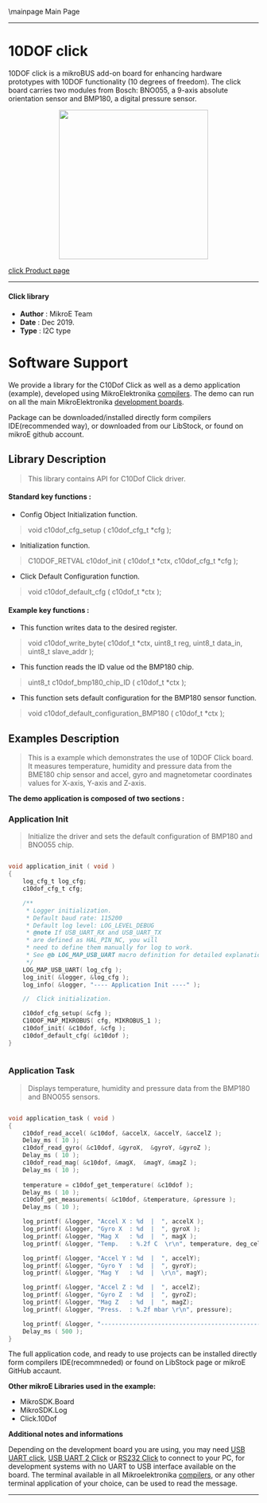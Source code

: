 \mainpage Main Page
 
 
 

---
# 10DOF click

10DOF click is a mikroBUS add-on board for enhancing hardware prototypes with 10DOF functionality (10 degrees of freedom). The click board carries two modules from Bosch: BNO055, a 9-axis absolute orientation sensor and BMP180, a digital pressure sensor.

<p align="center">
  <img src="https://download.mikroe.com/images/click_for_ide/10dof_click.png" height=300px>
</p>

[click Product page](https://www.mikroe.com/10dof-click)

---


#### Click library 

- **Author**        : MikroE Team
- **Date**          : Dec 2019.
- **Type**          : I2C type


# Software Support

We provide a library for the C10Dof Click 
as well as a demo application (example), developed using MikroElektronika 
[compilers](https://shop.mikroe.com/compilers). 
The demo can run on all the main MikroElektronika [development boards](https://shop.mikroe.com/development-boards).

Package can be downloaded/installed directly form compilers IDE(recommended way), or downloaded from our LibStock, or found on mikroE github account. 

## Library Description

> This library contains API for C10Dof Click driver.

#### Standard key functions :

- Config Object Initialization function.
> void c10dof_cfg_setup ( c10dof_cfg_t *cfg ); 
 
- Initialization function.
> C10DOF_RETVAL c10dof_init ( c10dof_t *ctx, c10dof_cfg_t *cfg );

- Click Default Configuration function.
> void c10dof_default_cfg ( c10dof_t *ctx );


#### Example key functions :

- This function writes data to the desired register.
> void c10dof_write_byte( c10dof_t *ctx, uint8_t reg, uint8_t data_in, uint8_t slave_addr );
 
- This function reads the ID value od the BMP180 chip.
> uint8_t c10dof_bmp180_chip_ID ( c10dof_t *ctx );

- This function sets default configuration for the BMP180 sensor function.
> void c10dof_default_configuration_BMP180 ( c10dof_t *ctx );

## Examples Description

> This is a example which demonstrates the use of 10DOF Click board.
> It measures temperature, humidity and pressure data from the BME180 chip sensor
> and accel, gyro and magnetometar coordinates values for X-axis, Y-axis and Z-axis.


**The demo application is composed of two sections :**

### Application Init 

> Initialize the driver and sets the default configuration of BMP180 and BNO055 chip.

```c

void application_init ( void )
{
    log_cfg_t log_cfg;
    c10dof_cfg_t cfg;

    /** 
     * Logger initialization.
     * Default baud rate: 115200
     * Default log level: LOG_LEVEL_DEBUG
     * @note If USB_UART_RX and USB_UART_TX 
     * are defined as HAL_PIN_NC, you will 
     * need to define them manually for log to work. 
     * See @b LOG_MAP_USB_UART macro definition for detailed explanation.
     */
    LOG_MAP_USB_UART( log_cfg );
    log_init( &logger, &log_cfg );
    log_info( &logger, "---- Application Init ----" );

    //  Click initialization.

    c10dof_cfg_setup( &cfg );
    C10DOF_MAP_MIKROBUS( cfg, MIKROBUS_1 );
    c10dof_init( &c10dof, &cfg );
    c10dof_default_cfg( &c10dof );
}
  
```

### Application Task

> Displays temperature, humidity and pressure data from the BMP180 and BNO055 sensors.

```c

void application_task ( void )
{
    c10dof_read_accel( &c10dof, &accelX, &accelY, &accelZ );
    Delay_ms ( 10 );
    c10dof_read_gyro( &c10dof, &gyroX,  &gyroY, &gyroZ );
    Delay_ms ( 10 );
    c10dof_read_mag( &c10dof, &magX,  &magY, &magZ );
    Delay_ms ( 10 );
    
    temperature = c10dof_get_temperature( &c10dof );
    Delay_ms ( 10 );
    c10dof_get_measurements( &c10dof, &temperature, &pressure );
    Delay_ms ( 10 );

    log_printf( &logger, "Accel X : %d  |  ", accelX );
    log_printf( &logger, "Gyro X  : %d  |  ", gyroX );
    log_printf( &logger, "Mag X   : %d  |  ", magX );
    log_printf( &logger, "Temp.   : %.2f C  \r\n", temperature, deg_cel);

    log_printf( &logger, "Accel Y : %d  |  ", accelY);
    log_printf( &logger, "Gyro Y  : %d  |  ", gyroY);
    log_printf( &logger, "Mag Y   : %d  |  \r\n", magY);

    log_printf( &logger, "Accel Z : %d  |  ", accelZ);
    log_printf( &logger, "Gyro Z  : %d  |  ", gyroZ);
    log_printf( &logger, "Mag Z   : %d  |  ", magZ);
    log_printf( &logger, "Press.  : %.2f mbar \r\n", pressure);

    log_printf( &logger, "--------------------------------------------------------------------\r\n", pressure);
    Delay_ms ( 500 );
}

```

The full application code, and ready to use projects can be  installed directly form compilers IDE(recommneded) or found on LibStock page or mikroE GitHub accaunt.

**Other mikroE Libraries used in the example:** 

- MikroSDK.Board
- MikroSDK.Log
- Click.10Dof

**Additional notes and informations**

Depending on the development board you are using, you may need 
[USB UART click](https://shop.mikroe.com/usb-uart-click), 
[USB UART 2 Click](https://shop.mikroe.com/usb-uart-2-click) or 
[RS232 Click](https://shop.mikroe.com/rs232-click) to connect to your PC, for 
development systems with no UART to USB interface available on the board. The 
terminal available in all Mikroelektronika 
[compilers](https://shop.mikroe.com/compilers), or any other terminal application 
of your choice, can be used to read the message.



---

